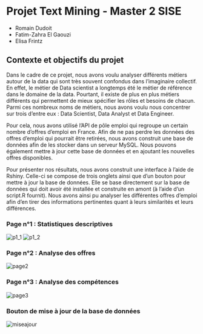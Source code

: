 # Projet Text Mining - Master 2 SISE 
* Romain Dudoit
* Fatim-Zahra El Gaouzi
* Elisa Frintz

## Contexte et objectifs du projet

Dans le cadre de ce projet, nous avons voulu analyser différents métiers autour de la data qui sont très souvent confondus dans l’imaginaire collectif. En effet, le métier de Data scientist a longtemps été le métier de référence dans le domaine de la data. Pourtant, il existe de plus en plus métiers différents qui permettent de mieux spécifier les rôles et besoins de chacun. Parmi ces nombreux noms de métiers, nous avons voulu nous concentrer sur trois d’entre eux : Data Scientist, Data Analyst et Data Engineer. 

Pour cela, nous avons utilisé l’API de pôle emploi qui regroupe un certain nombre d’offres d’emploi en France. Afin de ne pas perdre les données des offres d’emploi qui pourrait être retirées, nous avons construit une base de données afin de les stocker dans un serveur MySQL. Nous pouvons également mettre à jour cette base de données et en ajoutant les nouvelles offres disponibles.

Pour présenter nos résultats, nous avons construit une interface à l’aide de Rshiny. Celle-ci se compose de trois onglets ainsi que d’un bouton pour mettre à jour la base de données. Elle se base directement sur la base de données qui doit avoir été installée et construite en amont (à l’aide d’un script.R fournit). Nous avons ainsi pu analyser les différentes offres d’emploi afin d’en tirer des informations pertinentes quant à leurs similarités et leurs différences.

### Page n°1 : Statistiques descriptives
![p1_1](https://user-images.githubusercontent.com/65174929/153760895-979d3d5c-26af-4876-a075-1d3d5f99ac10.png)
![p1_2](https://user-images.githubusercontent.com/65174929/153760904-f745d7a0-4314-40d3-bcf3-0768b8a9e578.png)

### Page n°2 : Analyse des offres
![page2](https://user-images.githubusercontent.com/65174929/153760845-9a600a08-c2fd-4a7d-a849-c1316c629a97.png)

### Page n°3 : Analyse des compétences
![page3](https://user-images.githubusercontent.com/65174929/153760852-042a7ce9-6a96-46ac-a5c3-4eb87ea33f37.png)

### Bouton de mise à jour de la base de données
![miseajour](https://user-images.githubusercontent.com/65174929/153760863-e409ecb5-5485-49a9-adcb-1c699b73c429.png)



